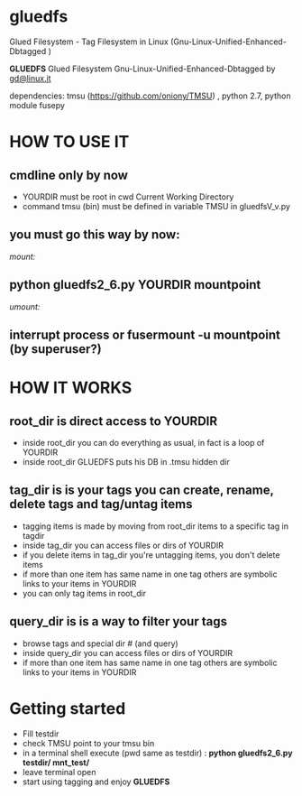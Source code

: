 # gluedfs
Glued Filesystem - Tag Filesystem in Linux (Gnu-Linux-Unified-Enhanced-Dbtagged )

**GLUEDFS**
Glued Filesystem
Gnu-Linux-Unified-Enhanced-Dbtagged
by gd@linux.it

dependencies: tmsu (https://github.com/oniony/TMSU) , python 2.7, python module fusepy

# HOW TO USE IT
## cmdline only by now
* YOURDIR must be root in cwd Current Working Directory
* command tmsu (bin) must be defined in variable TMSU in gluedfsV_v.py
## you must go this way by now:
*mount:*
## python gluedfs2_6.py YOURDIR mountpoint
*umount:*
## interrupt process or fusermount -u mountpoint (by superuser?)

# HOW IT WORKS
## root_dir is direct access to YOURDIR
- inside root_dir you can do everything as usual, in fact is a loop of YOURDIR
- inside root_dir GLUEDFS puts his DB in .tmsu hidden dir

## tag_dir is is your tags you can create, rename, delete tags and tag/untag items
- tagging items is made by moving from root_dir items to a specific tag in tagdir
- inside tag_dir you can access files or dirs of YOURDIR
- if you delete items in tag_dir you're untagging items, you don't delete items
- if more than one item has same name in one tag others are symbolic
  links to your items in YOURDIR
- you can only tag items in root_dir

## query_dir is is a way to filter your tags
- browse tags and special dir # (and query)
- inside query_dir you can access files or dirs of YOURDIR
- if more than one item has same name in one tag others are symbolic
  links to your items in YOURDIR

# Getting started
- Fill testdir
- check TMSU point to your tmsu bin 
- in a terminal shell execute (pwd same as testdir) : **python gluedfs2_6.py testdir/ mnt_test/**
- leave terminal open
- start using tagging and enjoy **GLUEDFS**
